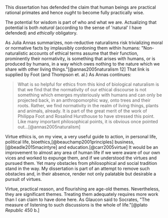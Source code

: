 This dissertation has defended the claim that human beings are practical rational primates and hence *ought* to become fully practically wise. 

The potential for wisdom is part of who and what we are. Actualizing that potential is both *natural* (according to the sense of 'natural' I have defended) and *ethically* obligatory. 

As Julia Annas summarizes, non-reductive naturalisms risk trivializing moral or normative facts by implausibly cordoning them within humans: "Non-naturalistic accounts of ethical terms assume that their function, prominently their normativity, is something that arises with humans, or is produced by humans, in a way which owes nothing to the nature which we share with other living things."[@annas2005naturalism 12] That link is supplied by Foot (and Thompson et. al.) As Annas continues: 

>What is so helpful for ethics from this kind of biological naturalism is that we find that the normativity of our ethical discourse is not something which emerges mysteriously with humans and can only be projected back, in an anthropomorphic way, onto trees and their roots. Rather, we find normativity in the realm of living things, plants and animals, already. It is part of the great merit of the work of Philippa Foot and Rosalind Hursthouse to have stressed this point. Like many important philosophical points, it is obvious once pointed out...[@annas2005naturalism]

Virtue ethics is, on my view, a very useful guide to action, in personal life, political life, bioethics,[@beauchamp2001principles] business,[@beadle2015macintyre] and education.[@carr2005virtue] It would be an improvement to almost any area of human life if we were aware of our own vices and worked to expunge them, and if we understood the virtues and pursued them. Yet many obstacles from philosophical and social tradition stand in the way. My dissertation is part of an attempt to remove such obstacles and, in their absence, render not only palatable but desirable a pursuit of virtues. 

Virtue, practical reason, and flourishing are age-old themes. Nevertheless, they are significant themes. Treating them adequately requires more work than I can claim to have done here. As Glaucon said to Socrates, "The measure of listening to such discussions is the whole of life."[@plato *Republic* 450 b.] 
